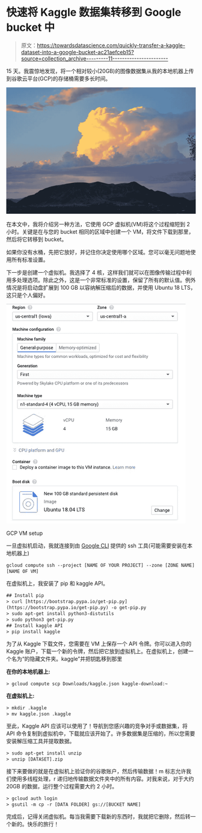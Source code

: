# 快速将 Kaggle 数据集转移到 Google bucket 中

> 原文：<https://towardsdatascience.com/quickly-transfer-a-kaggle-dataset-into-a-google-bucket-ac21aefceb15?source=collection_archive---------11----------------------->

15 天。我震惊地发现，将一个相对较小(20GB)的图像数据集从我的本地机器上传到谷歌云平台(GCP)的存储桶需要多长时间。

![](img/0e9b8993a0776e4252dcd0bd48caeaca.png)

在本文中，我将介绍另一种方法，它使用 GCP 虚拟机(VM)将这个过程缩短到 2 小时。关键是在与您的 bucket 相同的区域中创建一个 VM，将文件下载到那里，然后将它转移到 bucket。

如果你没有水桶，先把它放好，并记住你决定使用哪个区域。您可以毫无问题地使用所有标准设置。

下一步是创建一个虚拟机。我选择了 4 核，这样我们就可以在图像传输过程中利用多处理选项。除此之外，这是一个非常标准的设置，保留了所有的默认值。例外情况是将启动盘扩展到 100 GB 以容纳解压缩后的数据，并使用 Ubuntu 18 LTS，这只是个人偏好。

![](img/a62b78d792108c2145b3e43329fe5d32.png)

GCP VM setup

一旦虚拟机启动，我就连接到由 [Google CLI](https://cloud.google.com/pubsub/docs/quickstart-cli) 提供的 ssh 工具(可能需要安装在本地机器上)

```
gcloud compute ssh --project [NAME OF YOUR PROJECT] --zone [ZONE NAME] [NAME OF VM]
```

在虚拟机上，我安装了 pip 和 kaggle API。

```
## Install pip
> curl [https://bootstrap.pypa.io/get-pip.py](https://bootstrap.pypa.io/get-pip.py) -o get-pip.py
> sudo apt-get install python3-distutils
> sudo python3 get-pip.py
## Install kaggle API
> pip install kaggle
```

为了从 Kaggle 下载文件，您需要在 VM 上保存一个 API 令牌。你可以进入你的 Kaggle 账户，下载一个新的令牌，然后把它放到虚拟机上。在虚拟机上，创建一个名为“的隐藏文件夹。kaggle”并把钥匙移到那里

**在你的本地机器上:**

```
> gcloud compute scp Downloads/kaggle.json kaggle-download:~
```

**在虚拟机上:**

```
> mkdir .kaggle
> mv kaggle.json .kaggle
```

至此，Kaggle API 应该可以使用了！导航到您感兴趣的竞争对手或数据集，将 API 命令复制到虚拟机中，下载就应该开始了。许多数据集是压缩的，所以您需要安装解压缩工具并提取数据。

```
> sudo apt-get install unzip
> unzip [DATASET].zip
```

接下来要做的就是在虚拟机上验证你的谷歌账户，然后传输数据！m 标志允许我们使用多线程处理，r 递归地传输数据文件夹中的所有内容。对我来说，对于大约 20GB 的数据，运行整个过程需要大约 2 小时。

```
> gcloud auth login
> gsutil -m cp -r [DATA FOLDER] gs://[BUCKET NAME]
```

完成后，记得关闭虚拟机。每当我需要下载新的东西时，我就把它删除，然后转一个新的。快乐的旅行！